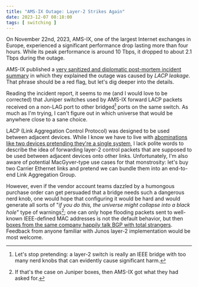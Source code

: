 ```yaml
---
title: "AMS-IX Outage: Layer-2 Strikes Again"
date: 2023-12-07 08:18:00
tags: [ switching ]
---
```

On November 22nd, 2023, AMS-IX, one of the largest Internet exchanges in Europe, experienced a significant performance drop lasting more than four hours. While its peak performance is around 10 Tbps, it dropped to about 2.1 Tbps during the outage.

AMS-IX published a [very sanitized and diplomatic post-mortem incident summary](https://www.ams-ix.net/ams/outage-on-amsterdam-peering-platform) in which they explained the outage was caused by *LACP leakage*. That phrase should be a red flag, but let's dig deeper into the details.
<!--more-->
Reading the incident report, it seems to me (and I would love to be corrected) that Juniper switches used by AMS-IX forward LACP packets received on a non-LAG port to other bridged[^SP] ports on the same switch. As much as I'm trying, I can't figure out in which universe that would be anywhere close to a sane choice.

[^SP]: Let's stop pretending: a layer-2 switch is really an IEEE bridge with too many nerd knobs that can evidently cause significant harm.

LACP (Link Aggregation Control Protocol) was designed to be used between adjacent devices. While I know we have to live with [abominations like two devices pretending they're a single system](https://blog.ipspace.net/series/mlag.html), I lack polite words to describe the idea of forwarding layer-2 control packets that are supposed to be used between adjacent devices onto other links. Unfortunately, I'm also aware of potential MacGyver-type use cases for that monstrosity: let's buy two Carrier Ethernet links and pretend we can bundle them into an end-to-end Link Aggregation Group.

However, even if the vendor account teams dazzled by a humongous purchase order can get persuaded that a bridge needs such a dangerous nerd knob, one would hope that configuring it would be hard and would generate all sorts of "_if you do this, the universe might collapse into a black hole_" type of warnings[^GWAF]; one can only hope flooding packets sent to well-known IEEE-defined MAC addresses is not the default behavior, but then [boxes from the same company happily talk BGP with total strangers](https://blog.ipspace.net/2023/10/reject-unknown-bgp-session.html#ugly). Feedback from anyone familiar with Junos layer-2 implementation would be most welcome.

[^GWAF]: If that's the case on Juniper boxes, then AMS-IX got what they had asked for.